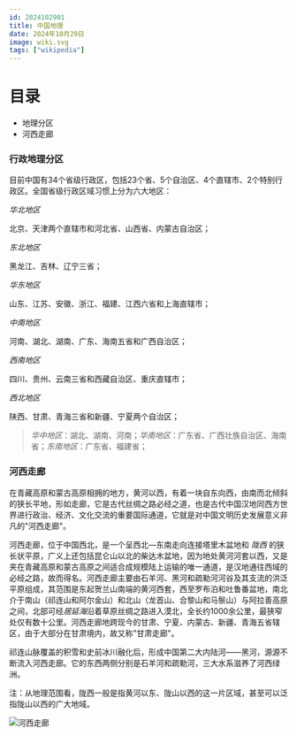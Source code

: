 ```yaml
---
id: 2024102901
title: 中国地理
date: 2024年10月29日
image: wiki.svg
tags: ["wikipedia"]
---
```



# 目录

- 地理分区
- 河西走廊


### 行政地理分区

目前中国有34个省级行政区，包括23个省、5个自治区、4个直辖市、2个特别行政区。全国省级行政区域习惯上分为六大地区：

*华北地区*

北京、天津两个直辖市和河北省、山西省、内蒙古自治区；

*东北地区*

黑龙江、吉林、辽宁三省；

*华东地区*

山东、江苏、安徽、浙江、福建、江西六省和上海直辖市；

*中南地区*

河南、湖北、湖南、广东、海南五省和广西自治区；

*西南地区*

四川、贵州、云南三省和西藏自治区、重庆直辖市；

*西北地区*

陕西、甘肃、青海三省和新疆、宁夏两个自治区；

>*华中地区*：湖北、湖南、河南；*华南地区*：广东省、广西壮族自治区、海南省；*东南地区*：广东省、福建省；

### 河西走廊

在青藏高原和蒙古高原相拥的地方，黄河以西，有着一块自东向西，由南而北倾斜的狭长平地，形如走廊，它是古代丝绸之路必经之道，也是古代中国汉地同西方世界进行政治、经济、文化交流的重要国际通道，它就是对中国文明历史发展意义非凡的"河西走廊"。

河西走廊，位于中国西北，是一个呈西北—东南走向连接塔里木盆地和 *陇西* 的狭长状平原，广义上还包括昆仑山以北的柴达木盆地，因为地处黄河河套以西，又是夹在青藏高原和蒙古高原之间适合成规模陆上运输的唯一通道，是汉地通往西域的必经之路，故而得名。河西走廊主要由石羊河、黑河和疏勒河河谷及其支流的洪泛平原组成，其范围是东起贺兰山南端的黄河西套，西至罗布泊和吐鲁番盆地，南北介于南山（祁连山和阿尔金山）和北山（龙首山、合黎山和马鬃山）与阿拉善高原之间，北部可经*居延海*沿着草原丝绸之路进入漠北，全长约1000余公里，最狭窄处仅有数十公里。河西走廊地跨现今的甘肃、宁夏、内蒙古、新疆、青海五省辖区，由于大部分在甘肃境内，故又称"甘肃走廊"。

祁连山脉覆盖的积雪和史前冰川融化后，形成中国第二大内陆河——黑河，源源不断流入河西走廊。它的东西两侧分别是石羊河和疏勒河，三大水系滋养了河西绿洲。

注：从地理范围看，陇西一般是指黄河以东、陇山以西的这一片区域，甚至可以泛指陇山以西的广大地域。

![河西走廊](/20241029河西走廊.png)


